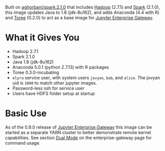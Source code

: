 Built on [aghorbani/spark:2.1.0](https://hub.docker.com/r/aghorbani/spark/) that includes
[Hadoop](http://hadoop.apache.org/) (2.7.1) and [Spark](https://spark.apache.org/) (2.1.0), this image updates Java to 
1.8 (jdk-8u162), and adds Anaconda (4.4 with R) and [Toree](https://toree.apache.org/) (0.2.0) to act as a base image 
for [Jupyter Enterprise Gateway](http://jupyter-enterprise-gateway.readthedocs.io/en/latest/).

# What it Gives You
* Hadoop 2.7.1 
* Spark 2.1.0
* Java 1.8 (jdk-8u162)
* Anaconda 5.0.1 (python 2.7.13) with R packages
* Toree 0.3.0-incubating
* `elyra` service user, with system users `jovyan`, `bob`, and `alice`.  The jovyan uid is `1000` to match other jupyter
 images.
* Password-less ssh for service user
* Users have HDFS folder setup at startup

# Basic Use
As of the 0.9.0 release of [Jupyter Enterprise Gateway](https://github.com/jupyter-incubator/enterprise_gateway/releases)
this image can be started as a separate YARN cluster to better demonstrate remote kernel capabilities.  See section 
[Dual Mode](https://hub.docker.com/r/elyra/enterprise-gateway/#dual_mode) on the enterprise-gateway page for command 
usage.

